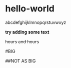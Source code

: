 # hello-world

abcdefghijklmnopqrstuvwxyz

**try adding some text**

~~hours and hours~~

#BIG

##NOT AS BIG